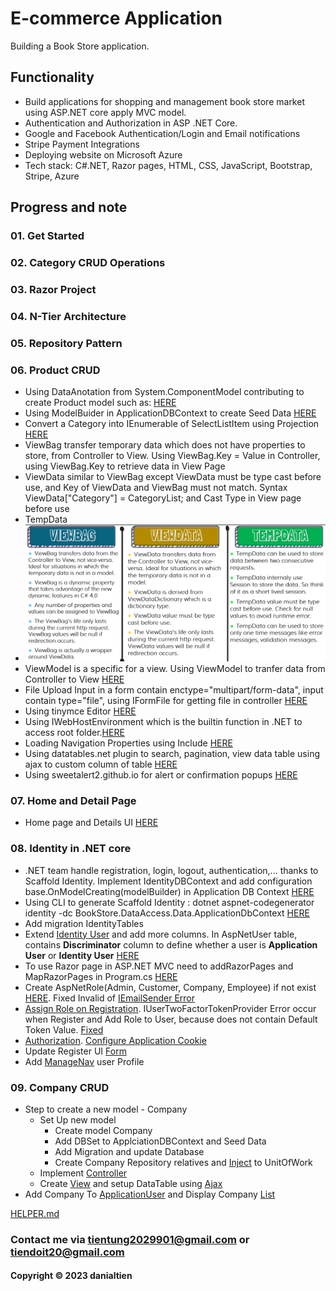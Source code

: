 # E-commerce Application

Building a Book Store application.

## Functionality
- Build applications for shopping and management book store market using ASP.NET core apply MVC
model.
- Authentication and Authorization in ASP .NET Core.
- Google and Facebook Authentication/Login and Email notifications
- Stripe Payment Integrations
- Deploying website on Microsoft Azure
- Tech stack: C#.NET, Razor pages, HTML, CSS, JavaScript, Bootstrap, Stripe, Azure

## Progress and note

### 01. Get Started
### 02. Category CRUD Operations
### 03. Razor Project
### 04. N-Tier Architecture
### 05. Repository Pattern

### 06. Product CRUD
- Using DataAnotation from System.ComponentModel contributing to create Product model such as: [HERE](https://github.com/danialtien/BookStore/commit/9fba4551adac1b2786c7c308ca4b5e4a281df311#diff-4af00b3e061916c4e05cfe2777b917cf2c7260a98a1e4295f73b78f7baaaaa47)
- Using ModelBuider in ApplicationDBContext to create Seed Data [HERE](https://github.com/danialtien/BookStore/commit/9fba4551adac1b2786c7c308ca4b5e4a281df311#diff-25ebbce75971d53bb7d1035375caf103514c923272fd0258b65fa08751a1d9e8)
- Convert a Category into IEnumerable of SelectListItem using Projection [HERE](https://github.com/danialtien/BookStore/commit/9fba4551adac1b2786c7c308ca4b5e4a281df311#r125385428)
- ViewBag transfer temporary data which does not have properties to store, from Controller to View. Using ViewBag.Key = Value in Controller, using ViewBag.Key to retrieve data in View Page
- ViewData similar to ViewBag except ViewData must be type cast before use, and Key of ViewData and ViewBag must not match. Syntax ViewData["Category"] = CategoryList; and Cast Type in View page before use
- TempData
- ![](image.png)
- ViewModel is a specific for a view. Using ViewModel to tranfer data from Controller to View [HERE](https://github.com/danialtien/BookStore/commit/9fba4551adac1b2786c7c308ca4b5e4a281df311#diff-6f162dccee31550e8016359b5438d27c0f3b522c996586ac2c341a61444c0af6)
- File Upload Input in a form contain enctype="multipart/form-data", input contain type="file", using IFormFile for getting file in controller [HERE](https://github.com/danialtien/BookStore/commit/9fba4551adac1b2786c7c308ca4b5e4a281df311#r125384532)
- Using tinymce Editor [HERE](https://github.com/danialtien/BookStore/commit/9fba4551adac1b2786c7c308ca4b5e4a281df311#r125384854)
- Using IWebHostEnvironment which is the builtin function in .NET to access root folder.[HERE](https://github.com/danialtien/BookStore/commit/9fba4551adac1b2786c7c308ca4b5e4a281df311#r125384532)
- Loading Navigation Properties using Include [HERE](https://github.com/danialtien/BookStore/commit/9fba4551adac1b2786c7c308ca4b5e4a281df311#diff-4ce819e22fdf2aab0dc75db8e9a7921c62b8474ff0a0513b540cc16c84d7b839)
- Using datatables.net plugin to search, pagination, view data table using ajax to custom column of table [HERE](https://github.com/danialtien/BookStore/commit/9fba4551adac1b2786c7c308ca4b5e4a281df311#diff-cbad95f37a7fe446afef055a47e10eda303e6c669bc39741fd8d091685baf1e7)
- Using sweetalert2.github.io for alert or confirmation popups [HERE](https://github.com/danialtien/BookStore/commit/9fba4551adac1b2786c7c308ca4b5e4a281df311#r125385847)

### 07. Home and Detail Page
- Home page and Details UI [HERE](https://github.com/danialtien/BookStore/commit/3fdcfab5ea33549b632fe87f56d64f99e44d2340)

### 08. Identity in .NET core
- .NET team handle registration, login, logout, authentication,... thanks to Scaffold Identity. Implement IdentityDBContext and add configuration base.OnModelCreating(modelBuilder) in Application DB Context [HERE](https://github.com/danialtien/BookStore/commit/372978f23c91642227366f85986302e207c2197b)
- Using CLI to generate Scaffold Identity : dotnet aspnet-codegenerator identity -dc BookStore.DataAccess.Data.ApplicationDbContext [HERE](https://learn.microsoft.com/en-us/aspnet/core/security/authentication/scaffold-identity?view=aspnetcore-7.0&tabs=netcore-cli)
- Add migration IdentityTables
- Extend [Identity User](https://github.com/danialtien/BookStore/commit/60d5e5282a78ea4ce793590e8dfdf7e7b27eced7#diff-ffa02e7fab824eb624b7ac41140316ad343aa2d026e41c2266794840c2435f84) and add more columns. In AspNetUser table, contains **Discriminator** column to define whether a user is **Application User** or **Identity User**  [HERE](https://github.com/danialtien/BookStore/commit/60d5e5282a78ea4ce793590e8dfdf7e7b27eced7#r125543401)
- To use Razor page in ASP.NET MVC need to addRazorPages and MapRazorPages in Program.cs [HERE](https://github.com/danialtien/BookStore/commit/60d5e5282a78ea4ce793590e8dfdf7e7b27eced7#diff-a1f630a45ec160b214a5b20d7658cef299880584ee273734176276fc6e3a01cb)
- Create AspNetRole(Admin, Customer, Company, Employee) if not exist [HERE](https://github.com/danialtien/BookStore/commit/60d5e5282a78ea4ce793590e8dfdf7e7b27eced7#diff-d85b3ee1c5dede79ac18239b78b090d950cd6a6582ab852857c4b612842e81d0). Fixed Invalid of [IEmailSender Error](https://github.com/danialtien/BookStore/commit/60d5e5282a78ea4ce793590e8dfdf7e7b27eced7#r125542697)
- [Assign Role on Registration](https://github.com/danialtien/BookStore/commit/8ba3b468ff3947c94f57c81aca9ee00f34b32e03#diff-d85b3ee1c5dede79ac18239b78b090d950cd6a6582ab852857c4b612842e81d0). IUserTwoFactorTokenProvider Error occur when Register and Add Role to User, because does not contain Default Token Value. [Fixed](https://github.com/danialtien/BookStore/commit/8ba3b468ff3947c94f57c81aca9ee00f34b32e03#r125581922)
- [Authorization](https://github.com/danialtien/BookStore/commit/8ba3b468ff3947c94f57c81aca9ee00f34b32e03#diff-abdf624dec6f2dbed3b90a3ec51cea2a7f8292a38cfe0ea4c9a2993cee239716). [Configure Application Cookie](https://github.com/danialtien/BookStore/commit/8ba3b468ff3947c94f57c81aca9ee00f34b32e03#r125581993)
- Update Register UI [Form](https://github.com/danialtien/BookStore/commit/7543d3dafe96fa33f09bd7932c60bbc8594a7753#diff-d85b3ee1c5dede79ac18239b78b090d950cd6a6582ab852857c4b612842e81d0)
- Add [ManageNav](https://github.com/danialtien/BookStore/commit/7543d3dafe96fa33f09bd7932c60bbc8594a7753#diff-40040c12eb6cd25cac8cb1cecdb1461fd6a613c51fee02f436f343d2b51c8d05) user Profile

### 09. Company CRUD
- Step to create a new model - Company
	- Set Up new model
		- Create model Company
		- Add DBSet to ApplciationDBContext and Seed Data
		- Add Migration and update Database
		- Create Company Repository relatives and [Inject]() to UnitOfWork 
	- Implement [Controller]()
	- Create [View]() and setup DataTable using [Ajax]()
- Add Company To [ApplicationUser]() and Display Company [List]()



[HELPER.md](https://www.markdownguide.org/basic-syntax)

### Contact me via tientung2029901@gmail.com or tiendoit20@gmail.com
#### Copyright &#169; 2023 danialtien


